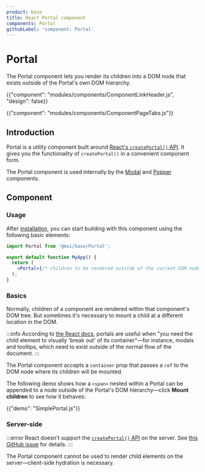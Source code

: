 ```yaml
---
product: base
title: React Portal component
components: Portal
githubLabel: 'component: Portal'
---
```


# Portal

<p class="description">The Portal component lets you render its children into a DOM node that exists outside of the Portal's own DOM hierarchy.</p>

{{"component": "modules/components/ComponentLinkHeader.js", "design": false}}

{{"component": "modules/components/ComponentPageTabs.js"}}

## Introduction

Portal is a utility component built around [React's `createPortal()` API](https://react.dev/reference/react-dom/createPortal).
It gives you the functionality of `createPortal()` in a convenient component form.

The Portal component is used internally by the [Modal](/base-ui/react-modal/) and [Popper](/base-ui/react-popper/) components.

## Component

### Usage

After [installation](/base-ui/getting-started/quickstart/#installation), you can start building with this component using the following basic elements:

```jsx
import Portal from '@mui/base/Portal';

export default function MyApp() {
  return (
    <Portal>{/* children to be rendered outside of the current DOM node */}</Portal>
  );
}
```

### Basics

Normally, children of a component are rendered within that component's DOM tree.
But sometimes it's necessary to mount a child at a different location in the DOM.

:::info
According to [the React docs](https://react.dev/reference/react-dom/createPortal), portals are useful when "you need the child element to visually 'break out' of its container"—for instance, modals and tooltips, which need to exist outside of the normal flow of the document.
:::

The Portal component accepts a `container` prop that passes a `ref` to the DOM node where its children will be mounted.

The following demo shows how a `<span>` nested within a Portal can be appended to a node outside of the Portal's DOM hierarchy—click **Mount children** to see how it behaves:

{{"demo": "SimplePortal.js"}}

### Server-side

:::error
React doesn't support the [`createPortal()` API](https://react.dev/reference/react-dom/createPortal) on the server.
See [this GitHub issue](https://github.com/facebook/react/issues/13097) for details.
:::

The Portal component cannot be used to render child elements on the server—client-side hydration is necessary.
